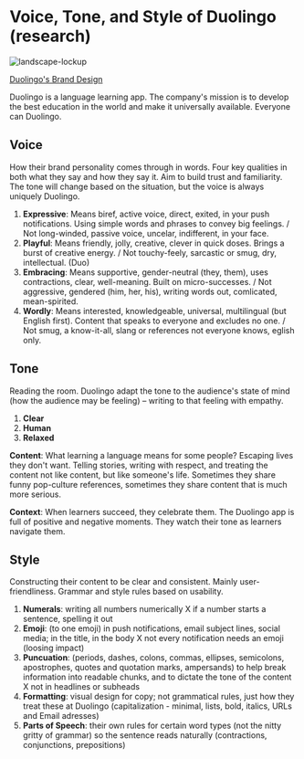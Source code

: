 # Voice, Tone, and Style of Duolingo (research)

![landscape-lockup](https://github.com/TessCreative/english-for-designers/assets/149793815/996bd7c7-bca4-4735-8d04-27c2fb98c225)

[Duolingo's Brand Design](https://design.duolingo.com)

Duolingo is a language learning app. The company's mission is to develop the best education in the world and make it universally available. Everyone can Duolingo.

## Voice
How their brand personality comes through in words. Four key qualities in both what they say and how they say it. Aim to build trust and familiarity. The tone will change based on the situation, but the voice is always uniquely Duolingo.

1. **Expressive**: Means biref, active voice, direct, exited, in your push notifications. Using simple words and phrases to convey big feelings. / Not long-winded, passive voice, uncelar, indifferent, in your face.
2. **Playful**: Means friendly, jolly, creative, clever in quick doses. Brings a burst of creative energy. / Not touchy-feely, sarcastic or smug, dry, intellectual. (Duo)
3. **Embracing**: Means supportive, gender-neutral (they, them), uses contractions, clear, well-meaning. Built on micro-successes. / Not aggressive, gendered (him, her, his), writing words out, comlicated, mean-spirited.
4. **Wordly**: Means interested, knowledgeable, universal, multilingual (but English first). Content that speaks to everyone and excludes no one. / Not smug, a know-it-all, slang or references not everyone knows, eglish only.

## Tone
Reading the room. Duolingo adapt the tone to the audience's state of mind (how the audience may be feeling) – writing to that feeling with empathy.

1. **Clear**
2. **Human**
3. **Relaxed**

**Content**: What learning a language means for some people? Escaping lives they don't want. Telling stories, writing with respect, and treating the content not like content, but like someone's life. Sometimes they share funny pop-culture references, sometimes they share content that is much more serious.

**Context**: When learners succeed, they celebrate them. The Duolingo app is full of positive and negative moments. They watch their tone as learners navigate them.

## Style
Constructing their content to be clear and consistent. Mainly user-friendliness. Grammar and style rules based on usability.

1. **Numerals**: writing all numbers numerically X if a number starts a sentence, spelling it out
2. **Emoji**: (to one emoji) in push notifications, email subject lines, social media; in the title, in the body X not every notification needs an emoji (loosing impact)
3. **Puncuation**: (periods, dashes, colons, commas, ellipses, semicolons, apostrophes, quotes and quotation marks, ampersands) to help break information into readable chunks, and to dictate the tone of the content X not in headlines or subheads
4. **Formatting**: visual design for copy; not grammatical rules, just how they treat these at Duolingo (capitalization - minimal, lists, bold, italics, URLs and Email adresses)
5. **Parts of Speech**: their own rules for certain word types (not the nitty gritty of grammar) so the sentence reads naturally (contractions, conjunctions, prepositions)
